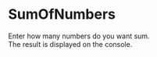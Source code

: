 # SumOfNumbers
Enter how many numbers do you want sum.
<br> The result is displayed on the console. 
